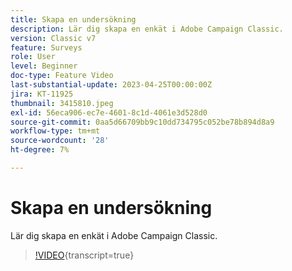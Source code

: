 ```yaml
---
title: Skapa en undersökning
description: Lär dig skapa en enkät i Adobe Campaign Classic.
version: Classic v7
feature: Surveys
role: User
level: Beginner
doc-type: Feature Video
last-substantial-update: 2023-04-25T00:00:00Z
jira: KT-11925
thumbnail: 3415810.jpeg
exl-id: 56eca906-ec7e-4601-8c1d-4061e3d528d0
source-git-commit: 0aa5d66709bb9c10dd734795c052be78b894d8a9
workflow-type: tm+mt
source-wordcount: '28'
ht-degree: 7%

---
```


# Skapa en undersökning

Lär dig skapa en enkät i Adobe Campaign Classic.

>[!VIDEO](https://video.tv.adobe.com/v/3415810/?learn=on){transcript=true}
